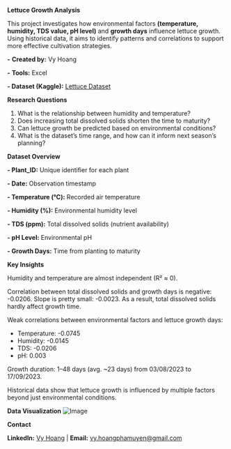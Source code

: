 **Lettuce Growth Analysis**

This project investigates how environmental factors **(temperature, humidity, TDS value, pH level)** and **growth days** influence lettuce growth. Using historical data, it aims to identify patterns and correlations to support more effective cultivation strategies.

**-** **Created by:** Vy Hoang

**-** **Tools:** Excel

**- Dataset (Kaggle):** [Lettuce Dataset](https://www.kaggle.com/datasets/jurijsruko/lettuce/data?select=lettuce_dataset.csv)

**Research Questions**

1. What is the relationship between humidity and temperature?
2. Does increasing total dissolved solids shorten the time to maturity?
3. Can lettuce growth be predicted based on environmental conditions?
4. What is the dataset’s time range, and how can it inform next season’s planning?

**Dataset Overview**

**- Plant_ID:** Unique identifier for each plant

**- Date:** Observation timestamp

**- Temperature (°C):** Recorded air temperature

**- Humidity (%):** Environmental humidity level

**- TDS (ppm):** Total dissolved solids (nutrient availability)

**- pH Level:** Environmental pH

**- Growth Days:** Time from planting to maturity

**Key Insights**

Humidity and temperature are almost independent (R² ≈ 0).

Correlation between total dissolved solids and growth days is negative: -0.0206. Slope is pretty small: -0.0023. As a result,  total dissolved solids hardly affect growth time.

Weak correlations between environmental factors and lettuce growth days:

- Temperature: -0.0745
- Humidity: -0.0145
- TDS: -0.0206
- pH: 0.003

Growth duration: 1–48 days (avg. ~23 days) from 03/08/2023 to 17/09/2023.

Historical data show that lettuce growth is influenced by multiple factors beyond just environmental conditions.

**Data Visualization**
![Image](https://github.com/user-attachments/assets/d008aec6-0ad5-413d-b10c-8303766d8717)

**Contact**

**LinkedIn:** [Vy Hoang](linkedin.com/in/vyhoang-ussh/) | **Email:** vy.hoangphamuyen@gmail.com
